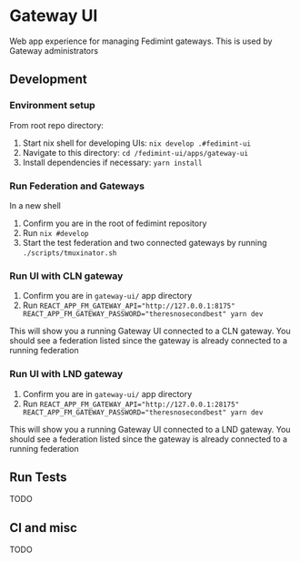 # Gateway UI

Web app experience for managing Fedimint gateways. This is used by Gateway administrators

## Development

### Environment setup

From root repo directory:

1. Start nix shell for developing UIs: `nix develop .#fedimint-ui`
1. Navigate to this directory: `cd /fedimint-ui/apps/gateway-ui`
1. Install dependencies if necessary: `yarn install`

### Run Federation and Gateways

In a new shell

1. Confirm you are in the root of fedimint repository
1. Run `nix #develop`
1. Start the test federation and two connected gateways by running `./scripts/tmuxinator.sh`

### Run UI with CLN gateway

1. Confirm you are in `gateway-ui/` app directory
1. Run `REACT_APP_FM_GATEWAY_API="http://127.0.0.1:8175" REACT_APP_FM_GATEWAY_PASSWORD="theresnosecondbest" yarn dev`

This will show you a running Gateway UI connected to a CLN gateway. You should see a federation listed since the gateway is already connected to a running federation

### Run UI with LND gateway

1. Confirm you are in `gateway-ui/` app directory
1. Run `REACT_APP_FM_GATEWAY_API="http://127.0.0.1:28175" REACT_APP_FM_GATEWAY_PASSWORD="theresnosecondbest" yarn dev`

This will show you a running Gateway UI connected to a LND gateway. You should see a federation listed since the gateway is already connected to a running federation

## Run Tests

TODO

## CI and misc

TODO
